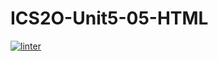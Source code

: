 # ICS2O-Unit5-05-HTML
[![linter](https://github.com/Samir-Allaham/ICS2O-Unit5-05-HTML/workflows/linter/badge.svg)](https://github.com/marketplace/actions/super-linter)
